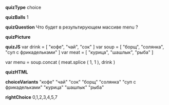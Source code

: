 ____quizType____
choice

____quizBalls____
1

____quizQuestion____
Что будет в результирующем массиве menu ?

____quizPicture____


____quizJS____
var drink = [ "кофе", "чай", "сок" ]
var soup = [ "борщ", "солянка", "суп с фрикадельками" ]
var meat = [ "курица", "шашлык", "рыба" ]

var menu = soup.concat ( meat.splice ( 1, 1 ), drink )

____quizHTML____



____choiceVariants____
"кофе"
"чай"
"сок"
"борщ"
"солянка"
"суп с фрикадельками"
"курица"
"шашлык"
"рыба"


____rightChoice____
0,1,2,3,4,5,7

